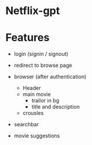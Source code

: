 # Netflix-gpt

# Features

- login (signin / signout)
- redirect to browse page
- browser (after authentication)

  - Header
  - main movie
    - trailor in bg
    - title and description
  - crousles

- searchbar
- movie suggestions
